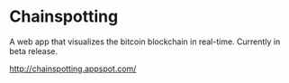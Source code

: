# Chainspotting
A web app that visualizes the bitcoin blockchain in real-time. Currently in beta release.

http://chainspotting.appspot.com/
